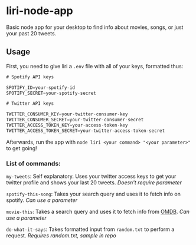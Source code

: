 # liri-node-app
Basic node app for your desktop to find info about movies, songs, or just your past 20 tweets. 

## Usage

First, you need to give liri a `.env` file with all of your keys, formatted thus:
```js
# Spotify API keys

SPOTIFY_ID=your-spotify-id
SPOTIFY_SECRET=your-spotify-secret

# Twitter API keys

TWITTER_CONSUMER_KEY=your-twitter-consumer-key
TWITTER_CONSUMER_SECRET=your-twitter-consumer-secret
TWITTER_ACCESS_TOKEN_KEY=your-access-token-key
TWITTER_ACCESS_TOKEN_SECRET=your-twitter-access-token-secret

```

Afterwards, run the app with `node liri <your command> "<your parameter>"` to get going!

### List of commands:

`my-tweets`: Self explanatory. Uses your twitter access keys to get your twitter profile and shows your last 20 tweets. *Doesn't require parameter*

`spotify-this-song`: Takes your search query and uses it to fetch info on spotify. *Can use a parameter*

`movie-this`: Takes a search query and uses it to fetch info from [OMDB](https://omdbapi.com/). *Can use a parameter*

`do-what-it-says`: Takes formatted input from `random.txt` to perform a request. *Requires random.txt, sample in repo*
